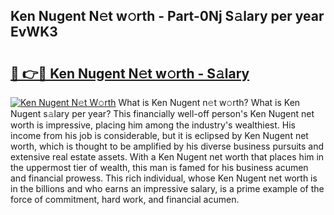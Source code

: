## Ken Nugent N𝚎t w𝚘rth - Part-0Nj S𝚊lary per year EvWK3

# <h2><a href="http://gc3l5f.nevu.top/?p=Ken+Nugent">🔗 👉🔴 Ken Nugent N𝚎t w𝚘rth - S𝚊lary</a></h2>

[![Ken Nugent N𝚎t W𝚘rth](https://i.imgur.com/Oavwk0R.jpeg)](http://gc3l5f.nevu.top/?p=Ken+Nugent)
What is Ken Nugent n𝚎t w𝚘rth? What is Ken Nugent s𝚊lary per year?
This financially well-off person's Ken Nugent net worth is impressive, placing him among the industry's wealthiest. His income from his job is considerable, but it is eclipsed by Ken Nugent net worth, which is thought to be amplified by his diverse business pursuits and extensive real estate assets. With a Ken Nugent net worth that places him in the uppermost tier of wealth, this man is famed for his business acumen and financial prowess. This rich individual, whose Ken Nugent net worth is in the billions and who earns an impressive salary, is a prime example of the force of commitment, hard work, and financial acumen.
